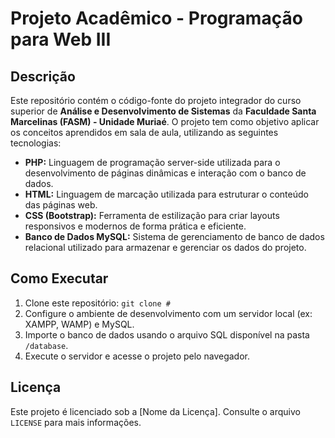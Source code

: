 # Projeto Acadêmico - Programação para Web III

## Descrição

Este repositório contém o código-fonte do projeto integrador do curso superior de **Análise e Desenvolvimento de Sistemas** da **Faculdade Santa Marcelinas (FASM) - Unidade Muriaé**. O projeto tem como objetivo aplicar os conceitos aprendidos em sala de aula, utilizando as seguintes tecnologias:

- **PHP:** Linguagem de programação server-side utilizada para o desenvolvimento de páginas dinâmicas e interação com o banco de dados.
- **HTML:** Linguagem de marcação utilizada para estruturar o conteúdo das páginas web.
- **CSS (Bootstrap):** Ferramenta de estilização para criar layouts responsivos e modernos de forma prática e eficiente.
- **Banco de Dados MySQL:** Sistema de gerenciamento de banco de dados relacional utilizado para armazenar e gerenciar os dados do projeto.

## Como Executar

1. Clone este repositório: `git clone #`
2. Configure o ambiente de desenvolvimento com um servidor local (ex: XAMPP, WAMP) e MySQL.
3. Importe o banco de dados usando o arquivo SQL disponível na pasta `/database`.
4. Execute o servidor e acesse o projeto pelo navegador.

## Licença

Este projeto é licenciado sob a [Nome da Licença]. Consulte o arquivo `LICENSE` para mais informações.
